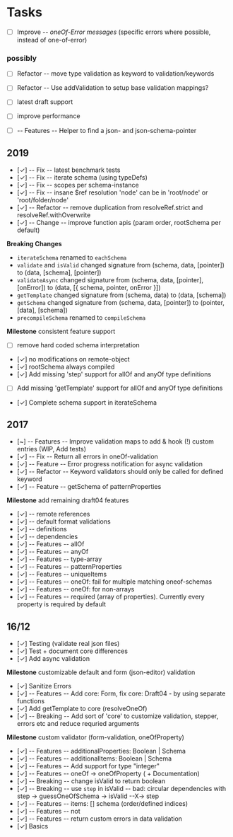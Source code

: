 # Tasks

- [ ] Improve -- _oneOf-Error messages_ (specific errors where possible, instead of one-of-error)


### possibly

- [ ] Refactor -- move type validation as keyword to validation/keywords
- [ ] Refactor -- Use addValidation to setup base validation mappings?
- [ ] latest draft support
- [ ] improve performance
- [ ] -- Features -- Helper to find a json- and json-schema-pointer


## 2019

- [✓] -- Fix -- latest benchmark tests
- [✓] -- Fix -- iterate schema (using typeDefs)
- [✓] -- Fix -- scopes per schema-instance
- [✓] -- Fix -- insane $ref resolution 'node' can be in 'root/node' or 'root/folder/node'
- [✓] -- Refactor -- remove duplication from resolveRef.strict and resolveRef.withOverwrite
- [✓] -- Change -- improve function apis (param order, rootSchema per default)

**Breaking Changes**

- `iterateSchema` renamed to `eachSchema`
- `validate` and `isValid` changed signature from (schema, data, [pointer]) to (data, [schema], [pointer])
- `validateAsync` changed signature from (schema, data, [pointer], [onError]) to (data, [{ schema, pointer, onError }])
- `getTemplate` changed signature from (schema, data) to (data, [schema])
- `getSchema` changed signature from (schema, data, [pointer]) to (pointer, [data], [schema])
- `precompileSchema` renamed to `compileSchema`

**Milestone** consistent feature support

- [ ] remove hard coded schema interpretation
- [✓] no modifications on remote-object
- [✓] rootSchema always compiled
- [✓] Add missing 'step' support for allOf and anyOf type definitions
- [ ] Add missing 'getTemplate' support for allOf and anyOf type definitions
- [✓] Complete schema support in iterateSchema


## 2017

- [~] -- Features -- Improve validation maps to add & hook (!) custom entries (WIP, Add tests)
- [✓] -- Fix -- Return all errors in oneOf-validation
- [✓] -- Feature -- Error progress notification for async validation
- [✓] -- Refactor -- Keyword validators should only be called for defined keyword
- [✓] -- Feature -- getSchema of patternProperties

**Milestone** add remaining draft04 features
- [✓] -- remote references
- [✓] -- default format validations
- [✓] -- definitions
- [✓] -- dependencies
- [✓] -- Features -- allOf
- [✓] -- Features -- anyOf
- [✓] -- Features -- type-array
- [✓] -- Features -- patternProperties
- [✓] -- Features -- uniqueItems
- [✓] -- Features -- oneOf: fail for multiple matching oneof-schemas
- [✓] -- Features -- oneOf: for non-arrays
- [✓] -- Features -- required (array of properties). Currently every property is required by default


## 16/12

- [✓] Testing (validate real json files)
- [✓] Test + document core differences
- [✓] Add async validation

**Milestone** customizable default and form (json-editor) validation
- [✓] Sanitize Errors 
- [✓] -- Features -- Add core: Form, fix core: Draft04 - by using separate functions
- [✓] Add getTemplate to core (resolveOneOf)
- [✓] -- Breaking -- Add sort of 'core' to customize validation, stepper, errors etc and reduce requried arguments

**Milestone** custom validator (form-validation, oneOfProperty)
- [✓] -- Features -- additionalProperties: Boolean | Schema
- [✓] -- Features -- additionalItems: Boolean | Schema
- [✓] -- Features -- Add support for type "integer"
- [✓] -- Features -- oneOf -> oneOfProperty ( + Documentation)
- [✓] -- Breaking -- change isValid to return boolean
- [✓] -- Breaking -- use `step` in isValid -- bad: circular dependencies with step -> guessOneOfSchema -> isValid --X-> step
- [✓] -- Features -- items: [] schema (order/defined indices)
- [✓] -- Features -- not
- [✓] -- Features -- return custom errors in data validation
- [✓] Basics
